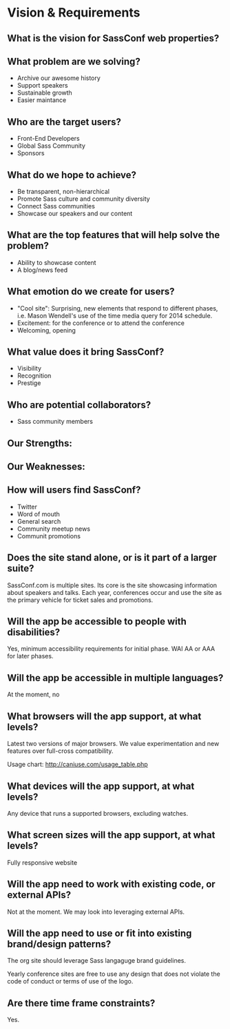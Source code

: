 # Vision & Requirements

## What is the vision for SassConf web properties? 



## What problem are we solving?

- Archive our awesome history
- Support speakers
- Sustainable growth
- Easier maintance

## Who are the target users?

- Front-End Developers
- Global Sass Community
- Sponsors

## What do we hope to achieve?

- Be transparent, non-hierarchical 
- Promote Sass culture and community diversity
- Connect Sass communities  
- Showcase our speakers and our content

## What are the top features that will help solve the problem?

- Ability to showcase content
- A blog/news feed


## What emotion do we create for users?

- "Cool site": Surprising, new elements that respond to different phases, i.e. Mason Wendell's use of the time media query for 2014 schedule.
- Excitement: for the conference or to attend the conference
- Welcoming, opening

## What value does it bring SassConf?

- Visibility
- Recognition
- Prestige


## Who are potential collaborators?

- Sass community members


## Our Strengths:



## Our Weaknesses:



## How will users find SassConf?

- Twitter
- Word of mouth
- General search
- Community meetup news
- Communit promotions

## Does the site stand alone, or is it part of a larger suite?

SassConf.com is multiple sites. Its core is the site showcasing information about speakers and talks. Each year, conferences occur and use the site as the primary vehicle for ticket sales and promotions.


## Will the app be accessible to people with disabilities?

Yes, minimum accessibility requirements for initial phase. 
WAI AA or AAA for later phases.

## Will the app be accessible in multiple  languages?

At the moment, no

## What browsers will the app support, at what levels?

Latest two versions of major browsers. We value experimentation and new features over full-cross compatibility.

Usage chart: http://caniuse.com/usage_table.php

## What devices will the app support, at what levels?

Any device that runs a supported browsers, excluding watches. 


## What screen sizes will the app support, at what levels?

Fully responsive website


## Will the app need to work with existing code, or external APIs?

Not at the moment. We may look into leveraging external APIs.


## Will the app need to use or fit into existing brand/design patterns?

The org site should leverage Sass langaguge brand guidelines. 

Yearly conference sites are free to use any design that does not violate the code of conduct or terms of use of the logo.


## Are there time frame constraints?

Yes. 



